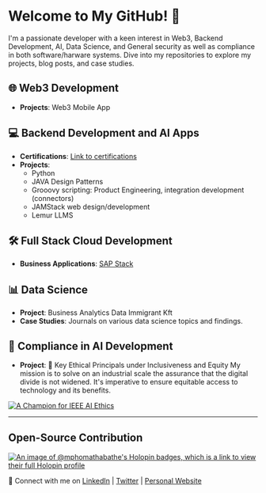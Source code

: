 # Welcome to My GitHub! 👋

I'm a passionate developer with a keen interest in Web3, Backend Development, AI, Data Science, and General security as well as compliance in both software/harware systems. Dive into my repositories to explore my projects, blog posts, and case studies.

## 🌐 Web3 Development 
- **Projects**: Web3 Mobile App

## 💻 Backend Development and AI Apps
- **Certifications**: [Link to certifications](https://github.com/mphomathabathe/mphomathabathe-certifications/tree/main)
- **Projects**:
  - Python
  - JAVA Design Patterns
  - Grooovy scripting: Product Engineering, integration development (connectors)
  - JAMStack web design/development
  - Lemur LLMS

## 🛠 Full Stack Cloud Development
- **Business Applications**: [SAP Stack](https://github.com/SAPstack)

## 📊 Data Science 
- **Project**: Business Analytics Data Immigrant Kft
- **Case Studies**: Journals on various data science topics and findings.

## 📝 Compliance in AI Development
- **Project**: 🌟 Key Ethical Principals under Inclusiveness and Equity
My mission is to solve on an industrial scale the assurance that the digital divide is not widened. It's imperative to ensure equitable access to technology and its benefits. 

[![A Champion for IEEE AI Ethics](https://engagestandards.ieee.org/rs/211-FYL-955/images/ieee-ai-ethics-support-badge.png)](https://standards.ieee.org/initiatives/artificial-intelligence-systems/)

---

## Open-Source Contribution

[![An image of @mphomathabathe's Holopin badges, which is a link to view their full Holopin profile](https://holopin.me/mphomathabathe)](https://holopin.io/@mphomathabathe)

🔗 Connect with me on [LinkedIn](https://www.linkedin.com/in/mpho-mathabathe/) | [Twitter](https://twitter.com/mphomathabath) | [Personal Website](https://mphomathabathe.my.canva.site/biography#all-projects)



